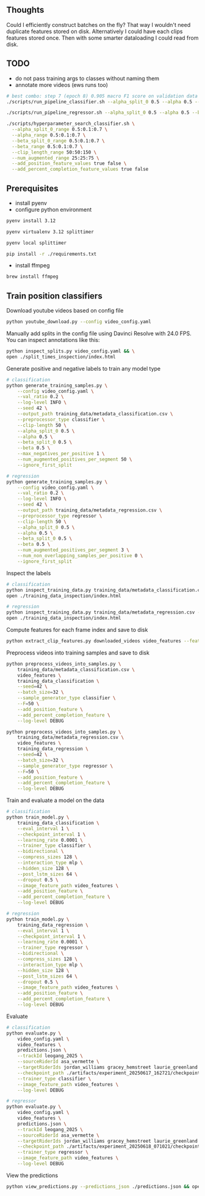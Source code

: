## Thoughts

Could I efficiently construct batches on the fly? That way I wouldn't need duplicate features stored on disk.
Alternatively I could have each clips features stored once. Then with some smarter dataloading I could read from disk.

## TODO

- do not pass training args to classes without naming them
- annotate more videos (ews runs too)

```bash
# best combo: step 7 (epoch 8) 0.905 macro F1 score on validation data
./scripts/run_pipeline_classifier.sh --alpha_split_0 0.5 --alpha 0.5 --beta_split_0 0.5 --beta 0.5 --clip_length 50 --num_augmented 50 --no-add_position_feature --no-add_percent_completion_feature

./scripts/run_pipeline_regressor.sh --alpha_split_0 0.5 --alpha 0.5 --beta_split_0 0.5 --beta 0.5 --clip_length 50 --num_augmented 3 --no-add_position_feature --no-add_percent_completion_feature
```

```bash
./scripts/hyperparameter_search_classifier.sh \
  --alpha_split_0_range 0.5:0.1:0.7 \
  --alpha_range 0.5:0.1:0.7 \
  --beta_split_0_range 0.5:0.1:0.7 \
  --beta_range 0.5:0.1:0.7 \
  --clip_length_range 50:50:150 \
  --num_augmented_range 25:25:75 \
  --add_position_feature_values true false \
  --add_percent_completion_feature_values true false
```

## Prerequisites

- install pyenv
- configure python environment

```bash
pyenv install 3.12

pyenv virtualenv 3.12 splittimer

pyenv local splittimer

pip install -r ./requirements.txt
```

- install ffmpeg

```bash
brew install ffmpeg
```

## Train position classifiers

Download youtube videos based on config file

```bash
python youtube_download.py --config video_config.yaml
```

Manually add splits in the config file using Davinci Resolve with 24.0 FPS. You can inspect annotations like this:

```bash
python inspect_splits.py video_config.yaml && \
open ./split_times_inspection/index.html
```

Generate positive and negative labels to train any model type

```bash
# classification
python generate_training_samples.py \
    --config video_config.yaml \
    --val_ratio 0.2 \
    --log-level INFO \
    --seed 42 \
    --output_path training_data/metadata_classification.csv \
    --preprocessor_type classifier \
    --clip-length 50 \
    --alpha_split_0 0.5 \
    --alpha 0.5 \
    --beta_split_0 0.5 \
    --beta 0.5 \
    --max_negatives_per_positive 1 \
    --num_augmented_positives_per_segment 50 \
    --ignore_first_split

# regression
python generate_training_samples.py \
    --config video_config.yaml \
    --val_ratio 0.2 \
    --log-level INFO \
    --seed 42 \
    --output_path training_data/metadata_regression.csv \
    --preprocessor_type regressor \
    --clip-length 50 \
    --alpha_split_0 0.5 \
    --alpha 0.5 \
    --beta_split_0 0.5 \
    --beta 0.5 \
    --num_augmented_positives_per_segment 3 \
    --num_non_overlapping_samples_per_positive 0 \
    --ignore_first_split
```

Inspect the labels

```bash
# classification
python inspect_training_data.py training_data/metadata_classification.csv --num_samples=3 && \
open ./training_data_inspection/index.html

# regression
python inspect_training_data.py training_data/metadata_regression.csv --num_samples=3 && \
open ./training_data_inspection/index.html
```

Compute features for each frame index and save to disk

```bash
python extract_clip_features.py downloaded_videos video_features --feature-extraction-batch-size=5 --clip-length=50 --log-level DEBUG
```

Preprocess videos into training samples and save to disk

```bash
python preprocess_videos_into_samples.py \
    training_data/metadata_classification.csv \
    video_features \
    training_data_classification \
    --seed=42 \
    --batch_size=32 \
    --sample_generator_type classifier \
    --F=50 \
    --add_position_feature \
    --add_percent_completion_feature \
    --log-level DEBUG

python preprocess_videos_into_samples.py \
    training_data/metadata_regression.csv \
    video_features \
    training_data_regression \
    --seed=42 \
    --batch_size=32 \
    --sample_generator_type regressor \
    --F=50 \
    --add_position_feature \
    --add_percent_completion_feature \
    --log-level DEBUG
```

Train and evaluate a model on the data

```bash
# classification
python train_model.py \
    training_data_classification \
    --eval_interval 1 \
    --checkpoint_interval 1 \
    --learning_rate 0.0001 \
    --trainer_type classifier \
    --bidirectional \
    --compress_sizes 128 \
    --interaction_type mlp \
    --hidden_size 128 \
    --post_lstm_sizes 64 \
    --dropout 0.5 \
    --image_feature_path video_features \
    --add_position_feature \
    --add_percent_completion_feature \
    --log-level DEBUG

# regression
python train_model.py \
    training_data_regression \
    --eval_interval 1 \
    --checkpoint_interval 1 \
    --learning_rate 0.0001 \
    --trainer_type regressor \
    --bidirectional \
    --compress_sizes 128 \
    --interaction_type mlp \
    --hidden_size 128 \
    --post_lstm_sizes 64 \
    --dropout 0.5 \
    --image_feature_path video_features \
    --add_position_feature \
    --add_percent_completion_feature \
    --log-level DEBUG
```

Evaluate

```bash
# classification
python evaluate.py \
    video_config.yaml \
    video_features \
    predictions.json \
    --trackId leogang_2025 \
    --sourceRiderId asa_vermette \
    --targetRiderIds jordan_williams gracey_hemstreet laurie_greenland vali_holl \
    --checkpoint_path ./artifacts/experiment_20250617_162721/checkpoints/checkpoint_0.pt \
    --trainer_type classifier \
    --image_feature_path video_features \
    --log-level DEBUG

# regressor
python evaluate.py \
    video_config.yaml \
    video_features \
    predictions.json \
    --trackId leogang_2025 \
    --sourceRiderId asa_vermette \
    --targetRiderIds jordan_williams gracey_hemstreet laurie_greenland vali_holl \
    --checkpoint_path ./artifacts/experiment_20250618_071021/checkpoints/checkpoint_0.pt \
    --trainer_type regressor \
    --image_feature_path video_features \
    --log-level DEBUG
```

View the predictions

```bash
python view_predictions.py --predictions_json ./predictions.json && open ./predictions_splits.html
```
